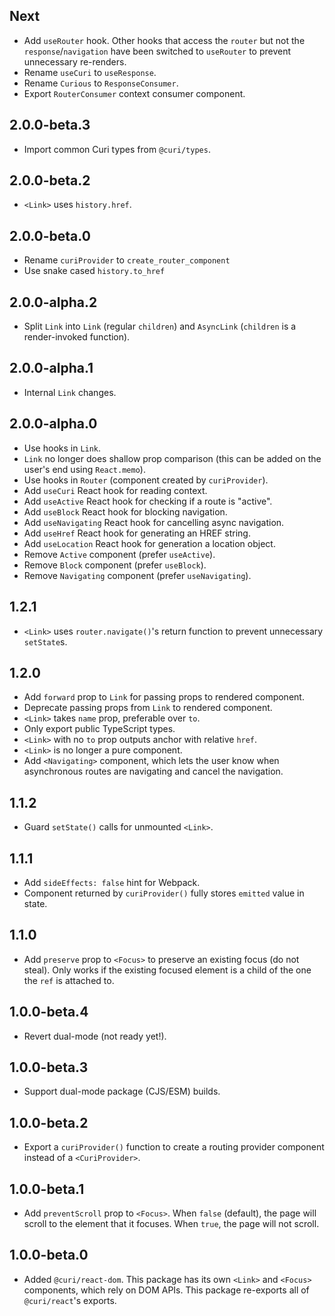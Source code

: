 ## Next

* Add `useRouter` hook. Other hooks that access the `router` but not the `response`/`navigation` have been switched to `useRouter` to prevent unnecessary re-renders.
* Rename `useCuri` to `useResponse`.
* Rename `Curious` to `ResponseConsumer`.
* Export `RouterConsumer` context consumer component.

## 2.0.0-beta.3

* Import common Curi types from `@curi/types`.

## 2.0.0-beta.2

* `<Link>` uses `history.href`.

## 2.0.0-beta.0

* Rename `curiProvider` to `create_router_component`
* Use snake cased `history.to_href`

## 2.0.0-alpha.2

* Split `Link` into `Link` (regular `children`) and `AsyncLink` (`children` is a render-invoked function).

## 2.0.0-alpha.1

* Internal `Link` changes.

## 2.0.0-alpha.0

* Use hooks in `Link`.
* `Link` no longer does shallow prop comparison (this can be added on the user's end using `React.memo`).
* Use hooks in `Router` (component created by `curiProvider`).
* Add `useCuri` React hook for reading context.
* Add `useActive` React hook for checking if a route is "active".
* Add `useBlock` React hook for blocking navigation.
* Add `useNavigating` React hook for cancelling async navigation.
* Add `useHref` React hook for generating an HREF string.
* Add `useLocation` React hook for generation a location object.
* Remove `Active` component (prefer `useActive`).
* Remove `Block` component (prefer `useBlock`).
* Remove `Navigating` component (prefer `useNavigating`).

## 1.2.1

* `<Link>` uses `router.navigate()`'s return function to prevent unnecessary `setState`s.

## 1.2.0

* Add `forward` prop to `Link` for passing props to rendered component.
* Deprecate passing props from `Link` to rendered component.
* `<Link>` takes `name` prop, preferable over `to`.
* Only export public TypeScript types.
* `<Link>` with no `to` prop outputs anchor with relative `href`.
* `<Link>` is no longer a pure component.
* Add `<Navigating>` component, which lets the user know when asynchronous routes are navigating and cancel the navigation.

## 1.1.2

* Guard `setState()` calls for unmounted `<Link>`.

## 1.1.1

* Add `sideEffects: false` hint for Webpack.
* Component returned by `curiProvider()` fully stores `emitted` value in state.

## 1.1.0

* Add `preserve` prop to `<Focus>` to preserve an existing focus (do not steal). Only works if the existing focused element is a child of the one the `ref` is attached to.

## 1.0.0-beta.4

* Revert dual-mode (not ready yet!).

## 1.0.0-beta.3

* Support dual-mode package (CJS/ESM) builds.

## 1.0.0-beta.2

* Export a `curiProvider()` function to create a routing provider component instead of a `<CuriProvider>`.

## 1.0.0-beta.1

* Add `preventScroll` prop to `<Focus>`. When `false` (default), the page will scroll to the element that it focuses. When `true`, the page will not scroll.

## 1.0.0-beta.0

* Added `@curi/react-dom`. This package has its own `<Link>` and `<Focus>` components, which rely on DOM APIs. This package re-exports all of `@curi/react`'s exports.
